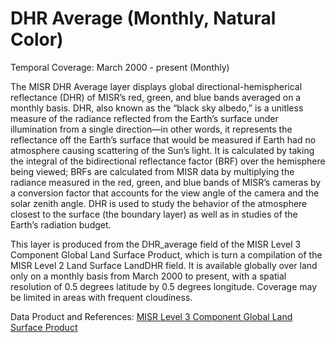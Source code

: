 # DHR Average (Monthly, Natural Color)
Temporal Coverage: March 2000 - present (Monthly)

The MISR DHR Average layer displays global directional-hemispherical reflectance (DHR) of MISR’s red, green, and blue bands averaged on a monthly basis. DHR, also known as the “black sky albedo,” is a unitless measure of the radiance reflected from the Earth’s surface under illumination from a single direction—in other words, it represents the reflectance off the Earth’s surface that would be measured if Earth had no atmosphere causing scattering of the Sun’s light. It is calculated by taking the integral of the bidirectional reflectance factor (BRF) over the hemisphere being viewed; BRFs are calculated from MISR data by multiplying the radiance measured in the red, green, and blue bands of MISR’s cameras by a conversion factor that accounts for the view angle of the camera and the solar zenith angle. DHR is used to study the behavior of the atmosphere closest to the surface (the boundary layer) as well as in studies of the Earth’s radiation budget.

This layer is produced from the DHR_average field of the MISR Level 3 Component Global Land Surface Product, which is turn a compilation of the MISR Level 2 Land Surface LandDHR field. It is available globally over land only on a monthly basis from March 2000 to present, with a spatial resolution of 0.5 degrees latitude by 0.5 degrees longitude. Coverage may be limited in areas with frequent cloudiness.

Data Product and References: [MISR Level 3 Component Global Land Surface Product](https://eosweb.larc.nasa.gov/project/misr/cgls_table)
